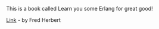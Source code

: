 This is a book called Learn you some Erlang for great good!

[Link](https://learnyousomeerlang.com/) - by Fred Herbert


